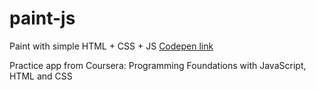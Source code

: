 # paint-js
Paint with simple HTML + CSS + JS
[Codepen link](https://codepen.io/kpietrzyk/pen/LYdxYbv)

Practice app from Coursera: Programming Foundations with JavaScript, HTML and CSS
